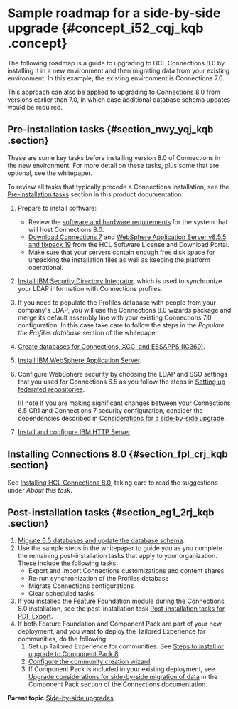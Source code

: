 # Sample roadmap for a side-by-side upgrade {#concept_i52_cqj_kqb .concept}

The following roadmap is a guide to upgrading to HCL Connections 8.0 by installing it in a new environment and then migrating data from your existing environment. In this example, the existing environment is Connections 7.0.

This approach can also be applied to upgrading to Connections 8.0 from versions earlier than 7.0, in which case additional database schema updates would be required.

## Pre-installation tasks {#section_nwy_yqj_kqb .section}

These are some key tasks before installing version 8.0 of Connections in the new environment. For more detail on these tasks, plus some that are optional, see the whitepaper.

To review all tasks that typically precede a Connections installation, see the [Pre-installation tasks](../install/c_preinstall_actions.md) section in this product documentation.

1.  Prepare to install software:
    -   Review the [software and hardware requirements](https://support.hcltechsw.com/csm?id=kb_article&sysparm_article=KB0073654) for the system that will host Connections 8.0.
    -   [Download Connections 7](https://id.hcltechsw.com/login/login.htm?fromURI=%2Fapp%2Fhclcust_licensedownloadportal_1%2Fexk8jshjulHatp2g8357%2Fsso%2Fsaml%3FSAMLRequest%3DhZJPb9swDMW%252FiqF7%252FBdeDSEJ4MYdFqAbirTboZdAkOlZnSxpItVk336yg23tJTsJIPnE93vgGsWkHW8DjeYAPwMgJedJG%252BRLY8OCN9wKVMiNmAA5Sf7Yfr7nZZpz5y1ZaTV7I7muEIjgSVnDkn23Yce8qauqa6qqqT%252FkVVt0Xb2ry%252BLu9rat7mKHJd%252FAY5zfsCiPIsQAe4MkDMVSXhar%252FGZVNk95wfOc5%252FUzS7rIoIygRTUSOeRZpvp0lJpAjnhKpZ0y4VwWKzIgHbWSYBB6ezLait5ZT0IfiwzOP5oXHF%252BC%252FiTIld%252Bbqr7JEG02g7JkZ6No9nGNWF6GuAzex3elJhfXKWLJR%252BslLMFv2CA0woz3EBNSr%252FC30v4JbF4WJvCP4F%252Bj3a%252BH%252B39wkQPtQCfhIR00nA2QdeCXCHChnUBrazJnkQ6AbvbEtusZgy%252BR%252Bu1%252F%252F1hnb8fXl7v5Enn33YONSL9moElciaNIi6Wi%252BtWwjPJg0IFUg4I%252BokaLp50HQRGffACWbS9L39%252Fn9jc%253D%26RelayState%3D%252Fflexnet%252Foperationsportal%252Flogon.do%253Fauthtype%253Dexternal%26SigAlg%3Dhttp%253A%252F%252Fwww.w3.org%252F2001%252F04%252Fxmldsig-more%2523rsa-sha256%26Signature%3DDNPQoGz%252Fo9n3YTnUzT7%252B1B5ugD4Y7S0ME1GdGwboxiHzprcyEyT5MSl5C6IXNG3LczWIwGyk%252FWt1EmDgsPjZmM7AjVil47YZqxhQiH8OJM71J7XY9qxoobIzN%252Bbe%252FHCNG2LRQJ9A4kmmS7aSnmr2Khasw3MTRJAM1mTct6M1STM88sYSmp1TTHJqJclgKQ3BVtq9jzTjmwH3ga5twmZs9PgL0BCnIN5OLcJpgOQiRxHf5J2ieJL2wbHqAtPry4uTNs2mcYfOa%252Fj4pwiPuRM4Z0DUa16nCkeBjurN4J2I5dCamf2hzBtxOhTmcD6uh5bg0w418Wtn5Fh3GIt0wieeoQ%253D%253D) and [WebSphere Application Server v8.5.5 and fixpack 19](https://id.hcltechsw.com/login/login.htm?fromURI=%2Fapp%2Fhclcust_licensedownloadportal_1%2Fexk8jshjulHatp2g8357%2Fsso%2Fsaml%3FSAMLRequest%3DhZJLb9swEIT%252FisC79XL9CGEbUKQaNZAWgZP20ItBUKuKKUWy3GXs%252FvtSMtqmF%252FdEYDjD3W%252FADYpBO14F6s0RfgRASi6DNsiniy0L3nArUCE3YgDkJPlT9fGBl2nOnbdkpdXsTeR2QiCCJ2UNSw7Nlp32VT6%252Ff1eXxbKp6tV8tc%252BL5v3doiiXd%252FvVsr5nyRfwGP1bFuMxhBjgYJCEoSjlZTHL17N88VwseV7yYvGVJU1kUEbQlOqJHPIsU23aS00gezyn0g6ZcC6LigxIJ60kGITWno22onXWk9CnIoPL9%252FUL9i9BfxDkym%252Fr%252BWKVIdpsBGVJbWNo3OMWsbyauAzex3OmBhfHKWLJ3noJU%252FFb1gmNMOI9xobUK%252FxRqt%252BFjcPCAP4J%252FGtc9%252FPx4S9c5EDb0Vl4SDsNFwNkHfipApxoB9DamsxZpCOgG3diu82IwadK%252Fe6%252Fb2yyt%252FbN9d98iryH5tFGpJ8j0CBu1FGkxaSodtZNVh4MOpCqU9BG1LjiufYgKOKTD8Cy3XXov%252F9z9ws%253D%26RelayState%3D%252Fflexnet%252Foperationsportal%252Flogon.do%253Fauthtype%253Dexternal%26SigAlg%3Dhttp%253A%252F%252Fwww.w3.org%252F2001%252F04%252Fxmldsig-more%2523rsa-sha256%26Signature%3DbJ1pScYTjj5jliAsmhCni%252BmgEdYA%252Bo44SEikRiIt1jasPQ6YRj6kDeWWCWhjkW%252F%252BhY7QkILPNlJqOKYVnux18Qbx%252FB6ObVV6As8z5VX%252BXXypjfXCXA3YOv3h0bcUKUuR2SQa8Uwi%252BA%252BwPyTF%252BblpBOJVRpNkx9I7zsXx%252FDCymrC8fhOblD8tUewmjyYB0hn53GCFDjeNZRIwlR%252FHbtzmuXWCRLP%252B6IvSdsxjs8vazf2yQ89tsDQbri0%252B7X6mkb0nw41l5bXYH%252BGSRJcHUfBbjyQxPA%252BTQsiu5v2gnkFjNHH%252BWU0hYp7zwAWF%252FSHhhYPb6AJzbbgVAS2dmTNmvCg5rQ%253D%253D) from the HCL Software License and Download Portal.
    -   Make sure that your servers contain enough free disk space for unpacking the installation files as well as keeping the platform operational.
2.  [Install IBM Security Directory Integrator](../install/t_prof_tdi_new_deploy.md), which is used to synchronize your LDAP information with Connections profiles.
3.  If you need to populate the Profiles database with people from your company's LDAP, you will use the Connections 8.0 wizards package and merge its default assembly line with your existing Connections 7.0 configuration. In this case take care to follow the steps in the *Populate the Profiles database* section of the whitepaper.
4.  [Create databases for Connections, XCC, and ESSAPPS \(IC360\)](../install/c_install_db_over.md).
5.  [Install IBM WebSphere Application Server](../install/t_install_was.md).
6.  Configure WebSphere security by choosing the LDAP and SSO settings that you used for Connections 6.5 as you follow the steps in [Setting up federated repositories](../install/t_inst_federated_repositories.md).

    !!! note
    If you are making significant changes between your Connections 6.5 CR1 and Connections 7 security configuration, consider the dependencies described in [Considerations for a side-by-side upgrade](c_sbs_upgrade_considerations.md).

7.  [Install and configure IBM HTTP Server](../install/t_create_webserver1_node.md).

## Installing Connections 8.0 {#section_fpl_crj_kqb .section}

See [Installing HCL Connections 8.0](../install/t_install_cluster.md), taking care to read the suggestions under *About this task*.

## Post-installation tasks {#section_eg1_2rj_kqb .section}

1.  [Migrate 6.5 databases and update the database schema](t_sbs_migrate_data.md).
2.  Use the sample steps in the whitepaper to guide you as you complete the remaining post-installation tasks that apply to your organization. These include the following tasks:
    -   Export and import Connections customizations and content shares
    -   Re-run synchronization of the Profiles database
    -   Migrate Connections configurations
    -   Clear scheduled tasks
3.  If you installed the Feature Foundation module during the Connections 8.0 installation, see the post-installation task [Post-installation tasks for PDF Export](../install/install-guide-preparations.md).
4.  If both Feature Foundation and Component Pack are part of your new deployment, and you want to deploy the Tailored Experience for communities, do the following:
    1.  Set up Tailored Experience for communities. See [Steps to install or upgrade to Component Pack 8](../install/cp_install_services_tasks.md).
    2.  [Configure the community creation wizard](../install/t_configure_community_wizard.md).
    3.  If Component Pack is included in your existing deployment, see [Upgrade considerations for side-by-side migration of data](../install/cp_upgrade_considerations_for_side_by_side_migration.md) in the Component Pack section of the Connections documentation.

**Parent topic:**[Side-by-side upgrades](../migrate/c_sbs_upgrade_container.md)

